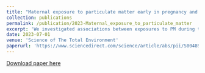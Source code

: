```yaml
---
title: "Maternal exposure to particulate matter early in pregnancy and congenital anomalies in offspring: Analysis of concentration-response relationships in a population-based cohort with follow-up throughout childhood"
collection: publications
permalink: /publication/2023-Maternal_exposure_to_particulate_matter
excerpt: 'We investigated associations between exposures to PM during the first trimester of pregnancy and CAs in 9 organ systems using birth and childhood follow-up data from a leading health care provider in Israel.'
date: 2023-07-01
venue: 'Science of The Total Environment'
paperurl: 'https://www.sciencedirect.com/science/article/abs/pii/S0048969723017011'
---
```

[Download paper here](https://www.sciencedirect.com/science/article/abs/pii/S0048969723017011)